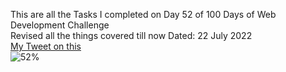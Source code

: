 This are all the Tasks I completed on Day 52 of 100 Days of Web Development Challenge<br>
Revised all the things covered till now
Dated: 22 July 2022<br>
[My Tweet on this](https://twitter.com/Saurav_Navdhare/status/1550507931300667394)<br>
![52%](https://progress-bar.dev/52)
